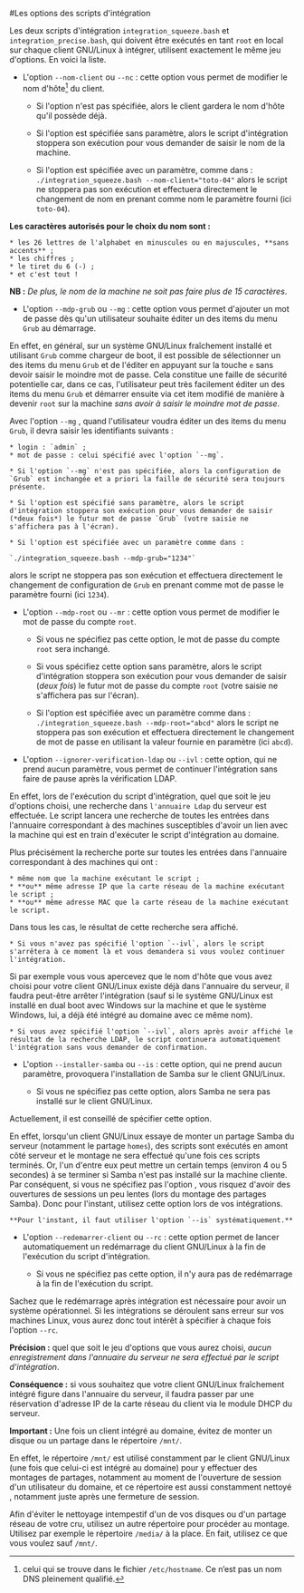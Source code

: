 #Les options des scripts d'intégration

Les deux scripts d'intégration `integration_squeeze.bash` et `integration_precise.bash`, qui doivent être exécutés en tant `root` en local sur chaque client GNU/Linux à intégrer, utilisent exactement le même jeu d'options. En voici la liste.

* L'option `--nom-client` ou `--nc` : cette option vous permet de modifier le nom d'hôte[^1] du client.

    * Si l'option n'est pas spécifiée, alors le client gardera le nom d'hôte qu'il possède déjà.

    * Si l'option est spécifiée sans paramètre, alors le script d'intégration stoppera son exécution pour vous demander de saisir le nom de la machine.

    * Si l'option est spécifiée avec un paramètre, comme dans : `./integration_squeeze.bash --nom-client="toto-04"` alors le script ne stoppera pas son exécution et effectuera directement le changement de nom en prenant comme nom le paramètre fourni (ici `toto-04`).

**Les caractères autorisés pour le choix du nom sont :**

    * les 26 lettres de l'alphabet en minuscules ou en majuscules, **sans accents** ;
    * les chiffres ;
    * le tiret du 6 (-) ;
    * et c'est tout !
    
**NB :** *De plus, le nom de la machine ne soit pas faire plus de 15 caractères*.

[^1]: celui qui se trouve dans le fichier `/etc/hostname`. Ce n’est pas un nom DNS pleinement qualifié.

* L'option `--mdp-grub` ou `--mg` : cette option vous permet d'ajouter un mot de passe dès qu'un utilisateur souhaite éditer un des items du menu `Grub` au démarrage.

En effet, en général, sur un système GNU/Linux fraîchement installé et utilisant `Grub` comme chargeur de boot, il est possible de sélectionner un des items du menu `Grub` et de l'éditer en appuyant sur la touche `e` sans devoir saisir le moindre mot de passe. Cela constitue une faille de sécurité potentielle car, dans ce cas, l'utilisateur peut très facilement éditer un des items du menu `Grub` et démarrer ensuite via cet item modifié de manière à devenir `root` sur la machine *sans avoir à saisir le moindre mot de passe*.

Avec l'option `--mg` , quand l'utilisateur voudra éditer un des items du menu `Grub`, il devra saisir les identifiants suivants :

    * login : `admin` ;
    * mot de passe : celui spécifié avec l'option `--mg`.

    * Si l'option `--mg` n'est pas spécifiée, alors la configuration de `Grub` est inchangée et a priori la faille de sécurité sera toujours présente.

    * Si l'option est spécifié sans paramètre, alors le script d'intégration stoppera son exécution pour vous demander de saisir (*deux fois*) le futur mot de passe `Grub` (votre saisie ne s'affichera pas à l'écran).

    * Si l'option est spécifiée avec un paramètre comme dans :

    `./integration_squeeze.bash --mdp-grub="1234"`

alors le script ne stoppera pas son exécution et effectuera directement le changement de configuration de `Grub` en prenant comme mot de passe le paramètre fourni (ici `1234`).

* L'option `--mdp-root` ou `--mr` : cette option vous permet de modifier le mot de passe du compte `root`.

    * Si vous ne spécifiez pas cette option, le mot de passe du compte `root` sera inchangé. 

    * Si vous spécifiez cette option sans paramètre, alors le script d'intégration stoppera son exécution pour vous demander de saisir (*deux fois*) le futur mot de passe du compte `root` (votre saisie ne s'affichera pas sur l'écran).

    * Si l'option est spécifiée avec un paramètre comme dans : `./integration_squeeze.bash --mdp-root="abcd"` alors le script ne stoppera pas son exécution et effectuera directement le changement de mot de passe en utilisant la valeur fournie en paramètre (ici `abcd`).

* L'option `--ignorer-verification-ldap` ou `--ivl` : cette option, qui ne prend aucun paramètre, vous permet de continuer l'intégration sans faire de pause après la vérification LDAP.

En effet, lors de l'exécution du script d'intégration, quel que soit le jeu d'options choisi, une recherche dans `l'annuaire Ldap` du serveur est effectuée. Le script lancera une recherche de toutes les entrées dans l'annuaire correspondant à des machines susceptibles d'avoir un lien avec la machine qui est en train d'exécuter le script d'intégration au domaine.

Plus précisément la recherche porte sur toutes les entrées dans l'annuaire correspondant à des machines qui ont :

    * même nom que la machine exécutant le script ;
    * **ou** même adresse IP que la carte réseau de la machine exécutant le script ;
    * **ou** même adresse MAC que la carte réseau de la machine exécutant le script.

Dans tous les cas, le résultat de cette recherche sera affiché.

    * Si vous n'avez pas spécifié l'option `--ivl`, alors le script s'arrêtera à ce moment là et vous demandera si vous voulez continuer l'intégration.

Si par exemple vous vous apercevez que le nom d'hôte que vous avez choisi pour votre client GNU/Linux existe déjà dans l'annuaire du serveur, il faudra peut-être arrêter l'intégration (sauf si le système GNU/Linux est installé en dual boot avec Windows sur la machine et que le système Windows, lui, a déjà été intégré au domaine avec ce même nom).

    * Si vous avez spécifié l'option `--ivl`, alors après avoir affiché le résultat de la recherche LDAP, le script continuera automatiquement l'intégration sans vous demander de confirmation.

* L'option `--installer-samba` ou `--is` : cette option, qui ne prend aucun paramètre, provoquera l'installation de Samba sur le client GNU/Linux.

    * Si vous ne spécifiez pas cette option, alors Samba ne sera pas installé sur le client GNU/Linux.

Actuellement, il est conseillé de spécifier cette option.

En effet, lorsqu'un client GNU/Linux essaye de monter un partage Samba du serveur (notamment le partage `homes`), des scripts sont exécutés en amont côté serveur et le montage ne sera effectué qu'une fois ces scripts terminés. Or, l'un d'entre eux peut mettre un certain temps (environ 4 ou 5 secondes) à se terminer si Samba n'est pas installé sur la machine cliente. Par conséquent, si vous ne spécifiez pas l'option , vous risquez d'avoir des ouvertures de sessions un peu lentes (lors du montage des partages Samba). Donc pour l'instant, utilisez cette option lors de vos intégrations.

    **Pour l'instant, il faut utiliser l'option `--is` systématiquement.**

* L'option `--redemarrer-client` ou `--rc` : cette option permet de lancer automatiquement un redémarrage du client GNU/Linux à la fin de l'exécution du script d'intégration.

    * Si vous ne spécifiez pas cette option, il n'y aura pas de redémarrage à la fin de l'exécution du script.

Sachez que le redémarrage après intégration est nécessaire pour avoir un système opérationnel. Si les intégrations se déroulent sans erreur sur vos machines Linux, vous aurez donc tout intérêt à spécifier à chaque fois l'option `--rc`.


**Précision :** quel que soit le jeu d'options que vous aurez choisi, *aucun enregistrement dans l'annuaire du serveur ne sera effectué par le script d'intégration*.


**Conséquence :** si vous souhaitez que votre client GNU/Linux fraîchement intégré figure dans l'annuaire du serveur, il faudra passer par une réservation d'adresse IP de la carte réseau du client via le module DHCP du serveur.


**Important :** Une fois un client intégré au domaine, évitez de monter un disque ou un partage dans le répertoire `/mnt/`.

En effet, le répertoire `/mnt/` est utilisé constamment par le client GNU/Linux (une fois que celui-ci est intégré au domaine) pour y effectuer des montages de partages, notamment au moment de l'ouverture de session d'un utilisateur du domaine, et ce répertoire est aussi constamment nettoyé , notamment juste après une fermeture de session.

Afin d'éviter le nettoyage intempestif d'un de vos disques ou d'un partage réseau de votre cru, utilisez un autre répertoire pour procéder au montage. Utilisez par exemple le répertoire `/media/` à la place. En fait, utilisez ce que vous voulez sauf `/mnt/`.
